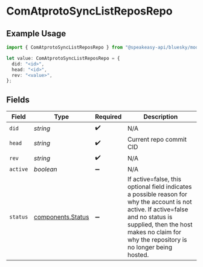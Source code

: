 # ComAtprotoSyncListReposRepo

## Example Usage

```typescript
import { ComAtprotoSyncListReposRepo } from "@speakeasy-api/bluesky/models/components";

let value: ComAtprotoSyncListReposRepo = {
  did: "<id>",
  head: "<id>",
  rev: "<value>",
};
```

## Fields

| Field                                                                                                                                                                                                                         | Type                                                                                                                                                                                                                          | Required                                                                                                                                                                                                                      | Description                                                                                                                                                                                                                   |
| ----------------------------------------------------------------------------------------------------------------------------------------------------------------------------------------------------------------------------- | ----------------------------------------------------------------------------------------------------------------------------------------------------------------------------------------------------------------------------- | ----------------------------------------------------------------------------------------------------------------------------------------------------------------------------------------------------------------------------- | ----------------------------------------------------------------------------------------------------------------------------------------------------------------------------------------------------------------------------- |
| `did`                                                                                                                                                                                                                         | *string*                                                                                                                                                                                                                      | :heavy_check_mark:                                                                                                                                                                                                            | N/A                                                                                                                                                                                                                           |
| `head`                                                                                                                                                                                                                        | *string*                                                                                                                                                                                                                      | :heavy_check_mark:                                                                                                                                                                                                            | Current repo commit CID                                                                                                                                                                                                       |
| `rev`                                                                                                                                                                                                                         | *string*                                                                                                                                                                                                                      | :heavy_check_mark:                                                                                                                                                                                                            | N/A                                                                                                                                                                                                                           |
| `active`                                                                                                                                                                                                                      | *boolean*                                                                                                                                                                                                                     | :heavy_minus_sign:                                                                                                                                                                                                            | N/A                                                                                                                                                                                                                           |
| `status`                                                                                                                                                                                                                      | [components.Status](../../models/components/status.md)                                                                                                                                                                        | :heavy_minus_sign:                                                                                                                                                                                                            | If active=false, this optional field indicates a possible reason for why the account is not active. If active=false and no status is supplied, then the host makes no claim for why the repository is no longer being hosted. |